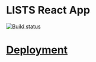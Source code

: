 # LISTS React App

[![Build status](https://ci.appveyor.com/api/projects/status/kl5uwludbtk30anv?svg=true)](https://ci.appveyor.com/project/Svetlana-Kutyeva1974/ra3-2-lists)


# [Deployment](https://svetlana-kutyeva1974.github.io/ra3.2-lists/)

